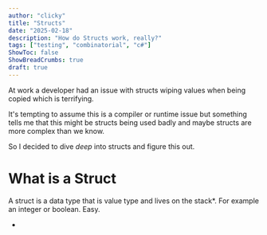 ```yaml
---
author: "clicky"
title: "Structs"
date: "2025-02-18"
description: "How do Structs work, really?"
tags: ["testing", "combinatorial", "c#"]
ShowToc: false
ShowBreadCrumbs: true
draft: true
---
```


At work a developer had an issue with structs wiping values when being copied which is terrifying.

It's tempting to assume this is a compiler or runtime issue but something tells me that this might be structs being used badly and maybe structs are more complex than we know.

So I decided to dive _deep_ into structs and figure this out.


# What is a Struct
A struct is a data type that is value type and lives on the stack*. For example an integer or boolean. Easy.


*